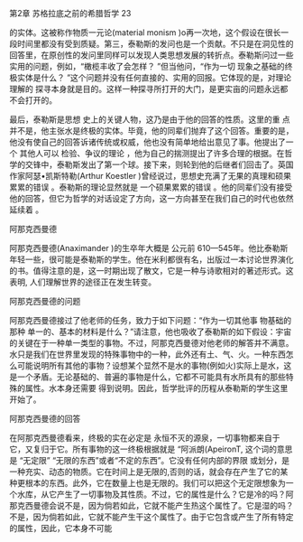 第2章 苏格拉底之前的希腊哲学 23

的实体。这被称作物质一元论(material  monism  )o再一次地，这个假设在很长一段时间里都没有受到质疑。第三，泰勒斯的发问也是一个贡献。不只是在洞见性的回答里，在原创性的发问里同样可以发现人类思想发展的转折点。泰勒斯问过一些实用的问题，例如，“橄榄丰收了会怎样？ ”但当他问，“作为一切 现象之基础的终极实体是什么？ ”这个问题并没有任何直接的、实用的回报。它体现的是，对理论理解的 探寻本身就是目的。这样一种探寻所打开的大门，是更实亩的问题永远都不会打开的。

最后，泰勒斯是思想 史上的关键人物，这乃是由于他的回答的性质。这里的重 点并不是，他主张水是终极的实体。毕竟，他的同辈们抛弃了这个回答。重要的是，他没有使自己的回答诉诸传统或权威，他也没有简单地给出意见了事。他提出了一个 其他人可以 检验、争议的理论 ，他为自己的揣测提出了许多合理的根据。在哲学的交锋中，泰勒斯发出了第一个球。接下来，则轮到他的后继者们回击了。英国作家阿瑟•凯斯特勒(Arthur  Koestler )曾经说过，思想史充满了无果的真理和硕果累累的错误 。泰勒斯的理论显然就是 一个硕果累累的错误 。他的同辈们没有接受他的回答，但它为哲学的对话设定了方向，这一方向甚至在我们自己的时代也依然延续着 。

阿那克西曼德

阿那克西曼德(Anaximander )的生卒年大概是 公元前 610—545年。他比泰勒斯年轻一些，很可能是泰勒斯的学生。他在米利都很有名，出版过一本讨论世界演化的书。值得注意的是，这一时期出现了散文，它是一种与诗歌相对的著述形式。这表明, 人们理解世界的途径正在发生转变。

阿那克西曼德的问题

阿那克西曼德接过了他老师的任务，致力于如下问题：“作为一切其他事 物基础的那种 单一的、基本的材料是什么？”请注意，他也吸收了泰勒斯的如下假设：宇宙的关键在于一种单一类型的事物。不过，阿那克西曼德对他老师的解答并不满意。水只是我们在世界里发现的特殊事物中的一种，此外还有土、气、火。一种东西怎么可能说明所有其他的事物？设想某个显然不是水的事物(例如火)实际上是水，这是一个矛盾。无论基础的、普遍的事物是什么，它都不可能具有水所具有的那些特殊的属性。水本身还需要 得到说明。因此，哲学批评的历程从泰勒斯的学生这里开始了。

阿那克西曼德的回答

在阿那克西曼德看来，终极的实在必定是 永恒不灭的源泉，一切事物都来自于它，又复归于它。所有事物的这一终极根据就是 “阿派朗(ApeironT, 这个词的意思是 “无定限” “无限的东西”或者“不定的东西”。它没有任何内部的界限 或划分，是一种充实、动态的物质。它在时间上是无限的,否则的话，就会存在产生了它的某种更根本的东西。此外，它在数量上也是无限的。我们可以把这个无定限想象为一个水库，从它产生了一切事物及其性质。不过，它的属性是什么？它是冷的吗？阿那克西曼德会说不是，因为倘若如此，它就不能产生热这个属性了。它是湿的吗？不是，因为倘若如此，它就不能产生干这个属性了。由于它包含或产生了所有特定的属性，因此，它本身不可能
